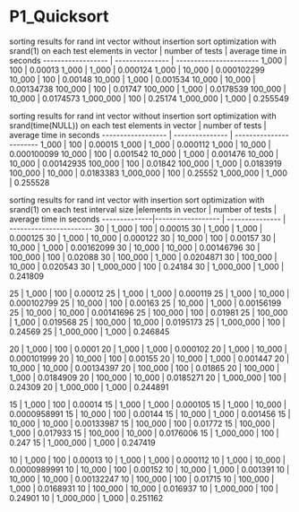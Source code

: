 # P1_Quicksort

sorting results for rand int vector without insertion sort optimization with srand(1) on each test
elements in vector | number of tests | average time in seconds
------------------ | --------------- | -----------------------
1_000              | 100             | 0.00013
1_000              | 1_000           | 0.000124
1_000              | 10_000          | 0.000102299
10_000             | 100             | 0.00148
10_000             | 1_000           | 0.001534
10_000             | 10_000          | 0.00134738
100_000            | 100             | 0.01747
100_000            | 1_000           | 0.0178539
100_000            | 10_000          | 0.0174573
1_000_000          | 100             | 0.25174
1_000_000          | 1_000           | 0.255549

sorting results for rand int vector without insertion sort optimization with srand(time(NULL)) on each test
elements in vector | number of tests | average time in seconds
------------------ | --------------- | -----------------------
1_000              | 100             | 0.00015
1_000              | 1_000           | 0.000112
1_000              | 10_000          | 0.000100099
10_000             | 100             | 0.001542
10_000             | 1_000           | 0.001476
10_000             | 10_000          | 0.00142935
100_000            | 100             | 0.01842
100_000            | 1_000           | 0.0183919
100_000            | 10_000          | 0.0183383
1_000_000          | 100             | 0.25552
1_000_000          | 1_000           | 0.255528

sorting results for rand int vector with insertion sort optimization with srand(1) on each test
interval size |elements in vector | number of tests | average time in seconds
--------------|------------------ | --------------- | -----------------------
30            | 1_000             | 100             | 0.00015
30            | 1_000             | 1_000           | 0.000125
30            | 1_000             | 10_000          | 0.000122
30            | 10_000            | 100             | 0.00157
30            | 10_000            | 1_000           | 0.00162099
30            | 10_000            | 10_000          | 0.00146796
30            | 100_000           | 100             | 0.02088
30            | 100_000           | 1_000           | 0.0204871
30            | 100_000           | 10_000          | 0.020543
30            | 1_000_000         | 100             | 0.24184
30            | 1_000_000         | 1_000           | 0.241809

25            | 1_000             | 100             | 0.00012
25            | 1_000             | 1_000           | 0.000119
25            | 1_000             | 10_000          | 0.000102799
25            | 10_000            | 100             | 0.00163
25            | 10_000            | 1_000           | 0.00156199
25            | 10_000            | 10_000          | 0.00141696
25            | 100_000           | 100             | 0.01981
25            | 100_000           | 1_000           | 0.019568
25            | 100_000           | 10_000          | 0.0195173
25            | 1_000_000         | 100             | 0.24569
25            | 1_000_000         | 1_000           | 0.246845

20            | 1_000             | 100             | 0.0001
20            | 1_000             | 1_000           | 0.000102
20            | 1_000             | 10_000          | 0.000101999
20            | 10_000            | 100             | 0.00155
20            | 10_000            | 1_000           | 0.001447
20            | 10_000            | 10_000          | 0.00134397
20            | 100_000           | 100             | 0.01865
20            | 100_000           | 1_000           | 0.0184909
20            | 100_000           | 10_000          | 0.0185271
20            | 1_000_000         | 100             | 0.24309
20            | 1_000_000         | 1_000           | 0.244891

15            | 1_000             | 100             | 0.00014
15            | 1_000             | 1_000           | 0.000105
15            | 1_000             | 10_000          | 0.0000958991
15            | 10_000            | 100             | 0.00144
15            | 10_000            | 1_000           | 0.001456
15            | 10_000            | 10_000          | 0.00133987
15            | 100_000           | 100             | 0.01772
15            | 100_000           | 1_000           | 0.017933
15            | 100_000           | 10_000          | 0.0176006
15            | 1_000_000         | 100             | 0.247
15            | 1_000_000         | 1_000           | 0.247419

10            | 1_000             | 100             | 0.00013
10            | 1_000             | 1_000           | 0.000112
10            | 1_000             | 10_000          | 0.0000989991
10            | 10_000            | 100             | 0.00152
10            | 10_000            | 1_000           | 0.001391
10            | 10_000            | 10_000          | 0.00132247
10            | 100_000           | 100             | 0.01715
10            | 100_000           | 1_000           | 0.0168931
10            | 100_000           | 10_000          | 0.016937
10            | 1_000_000         | 100             | 0.24901
10            | 1_000_000         | 1_000           | 0.251162
